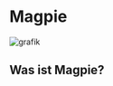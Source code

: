 # Magpie
![grafik](https://user-images.githubusercontent.com/51864122/127488205-64b9307f-528a-4e7f-acea-cad1b1ba8681.png)

## Was ist Magpie?
